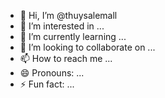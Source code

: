 - 👋 Hi, I’m @thuysalemall
- 👀 I’m interested in ...
- 🌱 I’m currently learning ...
- 💞️ I’m looking to collaborate on ...
- 📫 How to reach me ...
- 😄 Pronouns: ...
- ⚡ Fun fact: ...

<!---
thuysalemall/thuysalemall is a ✨ special ✨ repository because its `README.md` (this file) appears on your GitHub profile.
You can click the Preview link to take a look at your changes.
--->
